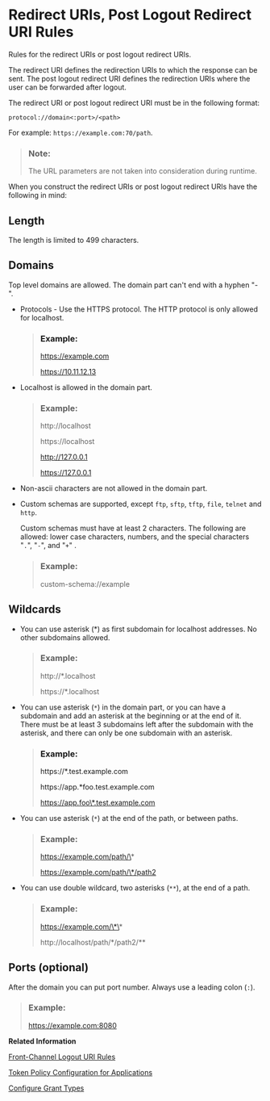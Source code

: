 <!-- loio48fdb9ab1a094859ac79c9b25e0ab58b -->

# Redirect URIs, Post Logout Redirect URI Rules

Rules for the redirect URIs or post logout redirect URIs.



The redirect URI defines the redirection URIs to which the response can be sent. The post logout redirect URI defines the redirection URIs where the user can be forwarded after logout.

The redirect URI or post logout redirect URI must be in the following format:

`protocol://domain<:port>/<path>`

For example: `https://example.com:70/path`.

> ### Note:  
> The URL parameters are not taken into consideration during runtime.

When you construct the redirect URIs or post logout redirect URIs have the following in mind:



<a name="loio48fdb9ab1a094859ac79c9b25e0ab58b__section_wwb_gfp_qnb"/>

## Length

The length is limited to 499 characters.



<a name="loio48fdb9ab1a094859ac79c9b25e0ab58b__section_pm2_3xh_qnb"/>

## Domains

Top level domains are allowed. The domain part can't end with a hyphen "-".

-   Protocols - Use the HTTPS protocol. The HTTP protocol is only allowed for localhost.

    > ### Example:  
    > https://example.com
    > 
    > https://10.11.12.13

-   Localhost is allowed in the domain part.

    > ### Example:  
    > http://localhost
    > 
    > https://localhost
    > 
    > http://127.0.0.1
    > 
    > https://127.0.0.1

-   Non-ascii characters are not allowed in the domain part.
-   Custom schemas are supported, except `ftp`, `sftp`, `tftp`, `file`, `telnet` and `http`.

    Custom schemas must have at least 2 characters. The following are allowed: lower case characters, numbers, and the special characters "`.`", "`-`", and "`+`" .

    > ### Example:  
    > custom-schema://example




<a name="loio48fdb9ab1a094859ac79c9b25e0ab58b__section_xgl_bl3_qnb"/>

## Wildcards

-   You can use asterisk \(\*\) as first subdomain for localhost addresses. No other subdomains allowed.

    > ### Example:  
    > http://\*.localhost
    > 
    > https://\*.localhost

-   You can use asterisk \(`*`\) in the domain part, or you can have a subdomain and add an asterisk at the beginning or at the end of it. There must be at least 3 subdomains left after the subdomain with the asterisk, and there can only be one subdomain with an asterisk.

    > ### Example:  
    > https://\*.test.example.com
    > 
    > https://app.\*foo.test.example.com
    > 
    > https://app.foo\*.test.example.com

-   You can use asterisk \(`*`\) at the end of the path, or between paths.

    > ### Example:  
    > https://example.com/path/\*
    > 
    > https://example.com/path/\*/path2

-   You can use double wildcard, two asterisks \(`**`\), at the end of a path.

    > ### Example:  
    > https://example.com/\*\*
    > 
    > http://localhost/path/\*/path2/\*\*




## Ports \(optional\)

After the domain you can put port number. Always use a leading colon \(`:`\).

> ### Example:  
> https://example.com:8080

**Related Information**  


[Front-Channel Logout URI Rules](front-channel-logout-uri-rules-789c752.md "Rules for the front-channel URIs.")

[Token Policy Configuration for Applications](token-policy-configuration-for-applications-c4ba52e.md "Set the token policy for a specific OpenID Connect application. Configure the validity of the refresh token, access and id_token, and the maximum sessions per user.")

[Configure Grant Types](configure-grant-types-c342a7b.md "Configure the allowed grant type for your OpenID Connect application.")


